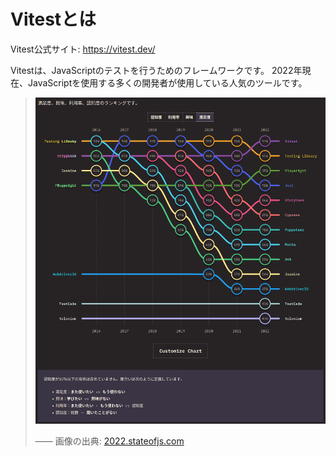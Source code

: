 # Vitestとは

Vitest公式サイト: <https://vitest.dev/>

Vitestは、JavaScriptのテストを行うためのフレームワークです。
2022年現在、JavaScriptを使用する多くの開発者が使用している人気のツールです。

> ![ランキング](assets/2022_stateofjs_libraries_testing_ranking.png)
>
> ―― 画像の出典: [2022.stateofjs.com](https://2022.stateofjs.com/ja-JP/libraries/testing/)
